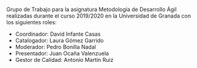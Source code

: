 Grupo de Trabajo para la asignatura Metodología de Desarrollo Ágil realizadas durante el curso 2019/2020 en la Universidad de Granada con los siguientes roles:

- Coordinador:  David Infante Casas
- Catalogador: Laura Gómez Garrido
- Moderador: Pedro Bonilla Nadal
- Presentador: Juan Ocaña Valenzuela
- Gestor de Calidad: Antonio Martín Ruiz
